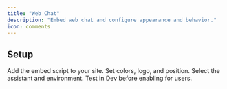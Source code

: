 ```yaml
---
title: "Web Chat"
description: "Embed web chat and configure appearance and behavior."
icon: comments
---
```


## Setup

<Steps>
<Step title="Enable web chat">
  Add the embed script to your site.
</Step>
<Step title="Configure appearance">
  Set colors, logo, and position.
</Step>
<Step title="Connect assistant">
  Select the assistant and environment.
</Step>
</Steps>

<Note>
Test in Dev before enabling for users.
</Note>
